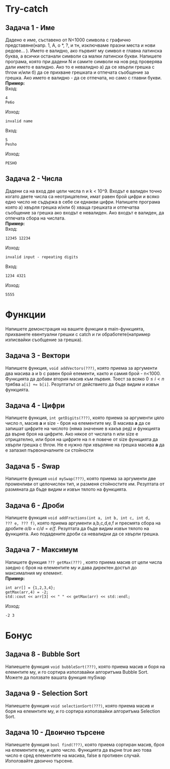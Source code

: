 # Try-catch

## Задача 1 - Име
Дадено е име, съставено от N<1000 символа с графично представяне(напр. 1, А, о \*, ?, и тн, изключваме празни места и нови редове... ). 
Името е валидно, ако
първият му символ е главна латинска буква, а всички останали символи са малки латински букви. Напишете програма, която при дадени N и самите символи на нов
ред проверява дали името е валидно. Ако то е невалидно а) да се хвърли грешка с throw и/или б) да се прихване грешката и отпечата съобщение за грешка. Ако името е валидно - да се отпечата, но само с главни букви.  
**Пример:**  
Вход:
```text
4
Pe6o
```
Изход:
```
invalid name
```
Вход:
```text
5
Pesho
```
Изход:
```
PESHO
```

## Задача 2 - Числа
Дадени са на вход две цели числа n и k < 10^9. Входът е валиден точно когато двете числа са неотрицателни, имат равен брой цифри и 
всяко едно число не съдържа в себе си еднакви цифри.
Напишете програма която а) хвърля грешка и/или б) хваща грешката и отпечатва съобщение за грешка ако входът е невалиден. Ако входът е валиден, да отпечата сбора на числата.  
**Пример:**  
Вход:
```text
12345 12234
```
Изход:
```
invalid input - repeating digits
```
Вход:
```text
1234 4321
```
Изход:
```
5555
```

# Функции
Напишете демонстрация на вашите функции в main-функцията, прихванете евентуални грешки с catch и ги обработете(например изписвайки съобщение
за грешка).

## Задача 3 - Вектори
Напишете функция, <code>void addVectors(???)</code>, която приема за аргументи два масива a и b с равен брой елементи, както и самия брой - n<1000.
Функцията да добави втория масив към първия. Тоест за всяко $0 \leq i < n$ трябва <code>а[i] += b[i]</code>. Резултатът от действието
да бъде видим и извън функцията.

## Задача 4 - Цифри
Напишете функция, <code>int getDigits(???)</code>, която приема за аргументи цяло число n, масив **а** и size - броя на елементите му. В масива **a**
да се запишат цифрите на числото (няма значение в какъв ред) и функцията да върне броя на цифрите.  Ако някое от числата n или size е отрицателно, или броя на
цифрите на n е повече от size функцията да хвърли грешка с throw. Не е нужно при хвърляне на грешка масива **a** да е запазил първоначалните си стойности

## Задача 5 - Swap
Напишете функция <code>void mySwap(???)</code>, която приема за аргументи две променливи от целочислен тип, и разменя стойностите им. Резултата от размяната да бъде видим и извън
тялото на функцията.

## Задача 6 - Дроби
Напишете функция <code>void addFractions(int a, int b, int c, int d, ??? e, ??? f)</code>, която приема аргументи a,b,c,d,e,f и пресмята
сбора на дробите $a/b + c/d = e/f$. Резултата да бъде видим извън тялото на функцията. Ако подадените дроби са невалидни да се хвърли грешка.

## Задача 7 - Максимум
Напишете функция <code>??? getMax(???)</code> , която приема масив от цели числа заедно с броя на елементите му и дава директен достъп до максималния му елемент.  
**Пример:**  
```text
int arr[] = {1,2,3,4};  
getMax(arr,4) = -2;  
std::cout << arr[3] << " " << getMax(arr) << std::endl;
```
Изход:
```text
-2 3
```

# Бонус
## Задача 8 - Bubble Sort
Напиешете функция <code>void bubbleSort(???)</code>, която приема масив и боря на елемнтите му, и го сортира използвайки алгоритъма Bubble Sort.
Можете да ползвате вашата функция mySwap

## Задача 9 - Selection Sort
Напиешете функция <code>void selectionSort(???)</code>, която приема масив и боря на елемнтите му, и го сортира използвайки алгоритъма Selection Sort.

## Задача 10 - Двоично търсене
Напиешете функция <code>bool find(???)</code>, която приема сортиран масив, броя на елементите му, и цяло число. Функцията да върне true ако това число
е сред елементите на масива, false в противен случай. Използвайте двоично търсене.
